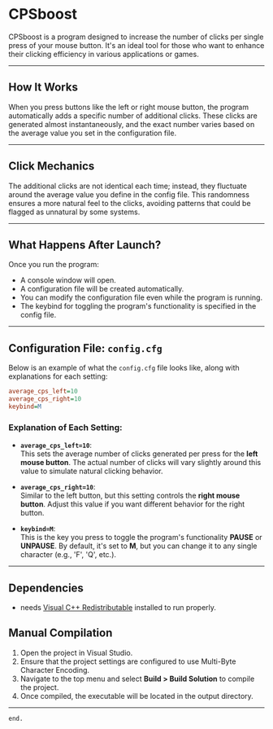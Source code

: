 # CPSboost

CPSboost is a program designed to increase the number of clicks per single press of your mouse button. It's an ideal tool for those who want to enhance their clicking efficiency in various applications or games.

---

## How It Works

When you press buttons like the left or right mouse button, the program automatically adds a specific number of additional clicks. These clicks are generated almost instantaneously, and the exact number varies based on the average value you set in the configuration file.

---

## Click Mechanics

The additional clicks are not identical each time; instead, they fluctuate around the average value you define in the config file. This randomness ensures a more natural feel to the clicks, avoiding patterns that could be flagged as unnatural by some systems.

---

## What Happens After Launch?

Once you run the program:
- A console window will open.
- A configuration file will be created automatically.
- You can modify the configuration file even while the program is running.
- The keybind for toggling the program's functionality is specified in the config file.

---

## Configuration File: `config.cfg`

Below is an example of what the `config.cfg` file looks like, along with explanations for each setting:

```ini
average_cps_left=10
average_cps_right=10
keybind=M
```

### Explanation of Each Setting:

- **`average_cps_left=10`**:  
  This sets the average number of clicks generated per press for the **left mouse button**. The actual number of clicks will vary slightly around this value to simulate natural clicking behavior.

- **`average_cps_right=10`**:  
  Similar to the left button, but this setting controls the **right mouse button**. Adjust this value if you want different behavior for the right button.

- **`keybind=M`**:  
  This is the key you press to toggle the program's functionality **PAUSE** or **UNPAUSE**. By default, it's set to **M**, but you can change it to any single character (e.g., 'F', 'Q', etc.).

---

## Dependencies 
 - needs [Visual C++ Redistributable](https://learn.microsoft.com/en-us/cpp/windows/latest-supported-vc-redist) installed to run properly.

## Manual Compilation
1. Open the project in Visual Studio.
2. Ensure that the project settings are configured to use Multi-Byte Character Encoding.
3. Navigate to the top menu and select **Build > Build Solution** to compile the project.
4. Once compiled, the executable will be located in the output directory.

---

```
end.
```
